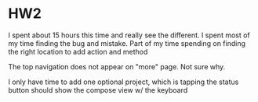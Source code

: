 HW2
===

I spent about 15 hours this time and really see the different. I spent most of my time finding the bug and mistake. Part of my time spending on finding the right location to add action and method

The top navigation does not appear on "more" page. Not sure why.

I only have time to add one optional project, which is tapping the status button should show the compose view w/ the keyboard
